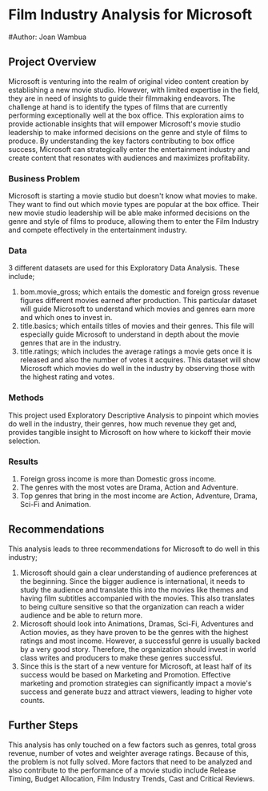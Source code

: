 # Film Industry Analysis for Microsoft

#Author: Joan Wambua

## Project Overview

Microsoft is venturing into the realm of original video content creation by establishing a new movie studio. However, with limited expertise in the field, they are in need of insights to guide their filmmaking endeavors. The challenge at hand is to identify the types of films that are currently performing exceptionally well at the box office. This exploration aims to provide actionable insights that will empower Microsoft's movie studio leadership to make informed decisions on the genre and style of films to produce. By understanding the key factors contributing to box office success, Microsoft can strategically enter the entertainment industry and create content that resonates with audiences and maximizes profitability.

### Business Problem

Microsoft is starting a movie studio but doesn't know what movies to make. They want to find out which movie types are popular at the box office. Their new movie studio leadership will be able make informed decisions on the genre and style of films to produce, allowing them to enter the Film Industry and compete effectively in the entertainment industry.

### Data

3 different datasets are used for this Exploratory Data Analysis. These include;

1. bom.movie_gross; which entails the domestic and foreign gross revenue figures different movies earned after production. This particular dataset will guide Microsoft to understand which movies and genres earn more and which ones to invest in.
2. title.basics; which entails titles of movies and their genres. This file will especially guide Microsoft to understand in depth about the movie genres that are in the industry.
3. title.ratings; which includes the average ratings a movie gets once it is released and also the number of votes it acquires. This dataset will show Microsoft which movies do well in the industry by observing those with the highest rating and votes.

### Methods

This project used Exploratory Descriptive Analysis to pinpoint which movies do well in the industry, their genres, how much revenue they get and, provides tangible insight to Microsoft on how where to kickoff their movie selection.

### Results
1. Foreign gross income is more than Domestic gross income.
2. The genres with the most votes are Drama, Action and Adventure.
3. Top genres that bring in the most income are Action, Adventure, Drama, Sci-Fi and Animation.

## Recommendations
This analysis leads to three recommendations for Microsoft to do well in this industry;
1. Microsoft should gain a clear understanding of audience preferences at the beginning. Since the bigger audience is international, it needs to study the audience and translate this into the movies like themes and having film subtitles accompanied with the movies. This also translates to being culture sensitive so that the organization can reach a wider audience and be able to return more.
2. Microsoft should look into Animations, Dramas, Sci-Fi, Adventures and Action movies, as they have proven to be the genres with the highest ratings and most income. However, a successful genre is usually backed by a very good story. Therefore, the organization should invest in world class writes and producers to make these genres successful.
3. Since this is the start of a new venture for Microsoft, at least half of its success would be based on Marketing and Promotion. Effective marketing and promotion strategies can significantly impact a movie's success and generate buzz and attract viewers, leading to higher vote counts.

## Further Steps
This analysis has only touched on a few factors such as genres, total gross revenue, number of votes and weighter average ratings. Because of this, the problem is not fully solved. More factors that need to be analyzed and also contribute to the performance of a movie studio include Release Timing, Budget Allocation, Film Industry Trends, Cast and Critical Reviews.
